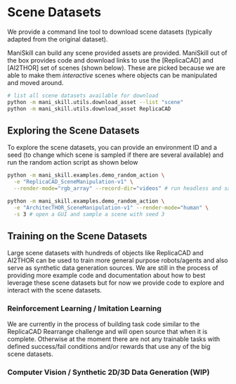 # Scene Datasets

We provide a command line tool to download scene datasets (typically adapted from the original dataset). 

ManiSkill can build any scene provided assets are provided. ManiSkill out of the box provides code and download links to use the [ReplicaCAD] and [AI2THOR] set of scenes (shown below). These are picked because we are able to make them *interactive* scenes where objects can be manipulated and moved around.


```bash
# list all scene datasets available for download
python -m mani_skill.utils.download_asset --list "scene"
python -m mani_skill.utils.download_asset ReplicaCAD
```

## Exploring the Scene Datasets

To explore the scene datasets, you can provide an environment ID and a seed (to change which scene is sampled if there are several available) and run the random action script as shown below

```bash
python -m mani_skill.examples.demo_random_action \
  -e "ReplicaCAD_SceneManipulation-v1" \
  --render-mode="rgb_array" --record-dir="videos" # run headless and save video

python -m mani_skill.examples.demo_random_action \
  -e "ArchitecTHOR_SceneManipulation-v1" --render-mode="human" \
  -s 3 # open a GUI and sample a scene with seed 3
```

## Training on the Scene Datasets

Large scene datasets with hundreds of objects like ReplicaCAD and AI2THOR can be used to train more general purpose robots/agents and also serve as synthetic data generation sources. We are still in the process of providing more example code and documentation about how to best leverage these scene datasets but for now we provide code to explore and interact with the scene datasets.

### Reinforcement Learning / Imitation Learning

We are currently in the process of building task code similar to the ReplicaCAD Rearrange challenge and will open source that when it is complete. Otherwise at the moment there are not any trainable tasks with defined success/fail conditions and/or rewards that use any of the big scene datasets.

### Computer Vision / Synthetic 2D/3D Data Generation (WIP)
